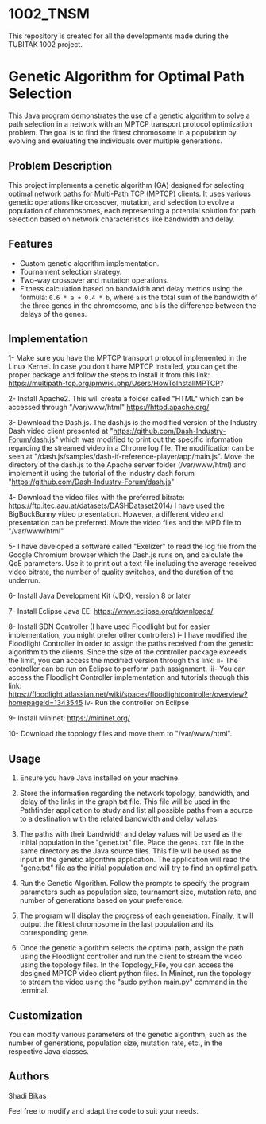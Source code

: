 # 1002_TNSM
This repository is created for all the developments made during the TUBITAK 1002 project.

# Genetic Algorithm for Optimal Path Selection

This Java program demonstrates the use of a genetic algorithm to solve a path selection in a network with an MPTCP transport protocol optimization problem. The goal is to find the fittest chromosome in a population by evolving and evaluating the individuals over multiple generations.

## Problem Description

This project implements a genetic algorithm (GA) designed for selecting optimal network paths for Multi-Path TCP (MPTCP) clients. It uses various genetic operations like crossover, mutation, and selection to evolve a population of chromosomes, each representing a potential solution for path selection based on network characteristics like bandwidth and delay.

## Features
- Custom genetic algorithm implementation.
- Tournament selection strategy.
- Two-way crossover and mutation operations.
- Fitness calculation based on bandwidth and delay metrics using the formula: `0.6 * a + 0.4 * b`, where `a` is the total sum of the bandwidth of the three genes in the chromosome, and `b` is the difference between the delays of the genes.


## Implementation

1- Make sure you have the MPTCP transport protocol implemented in the Linux Kernel. In case you don't have MPTCP installed, you can get the proper package and follow the steps to install it from this link: https://multipath-tcp.org/pmwiki.php/Users/HowToInstallMPTCP?

2- Install Apache2. This will create a folder called "HTML" which can be accessed through "/var/www/html"
https://httpd.apache.org/

3- Download the Dash.js. The dash.js is the modified version of the Industry Dash video client presented at "https://github.com/Dash-Industry-Forum/dash.js" which was modified to print out the specific information regarding the streamed video in a Chrome log file. The modification can be seen at "/dash.js/samples/dash-if-reference-player/app/main.js". Move the directory of the dash.js to the Apache server folder (/var/www/html) and implement it using the tutorial of the industry dash forum "https://github.com/Dash-Industry-Forum/dash.js"

4- Download the video files with the preferred bitrate:
https://ftp.itec.aau.at/datasets/DASHDataset2014/
I have used the BigBuckBunny video presentation. However, a different video and presentation can be preferred. Move the video files and the MPD file to "/var/www/html"

5- I have developed a software called "Exelizer" to read the log file from the Google Chromium browser which the Dash.js runs on, and calculate the QoE parameters. Use it to print out a text file including the average received video bitrate, the number of quality switches, and the duration of the underrun. 

6- Install Java Development Kit (JDK), version 8 or later

7- Install Eclipse Java EE: https://www.eclipse.org/downloads/

8- Install SDN Controller (I have used Floodlight but for easier implementation, you might prefer other controllers)
    i- I have modified the Floodlight Controller in order to assign the paths received from the genetic algorithm to the clients. Since the size of the controller package           exceeds the limit, you can access the modified version through this link: 
    ii- The controller can be run on Eclipse to perform path assignment. 
    iii- You can access the Floodlight Controller implementation and tutorials through this link: https://floodlight.atlassian.net/wiki/spaces/floodlightcontroller/overview?homepageId=1343545
    iv- Run the controller on Eclipse

9- Install Mininet: https://mininet.org/

10- Download the topology files and move them to "/var/www/html". 




## Usage

1. Ensure you have Java installed on your machine.

2. Store the information regarding the network topology, bandwidth, and delay of the links in the graph.txt file. This file will be used in the Pathfinder application to study and list all possible paths from a source to a destination with the related bandwidth and delay values. 

3. The paths with their bandwidth and delay values will be used as the initial population in the "genet.txt" file. Place the `genes.txt` file in the same directory as the Java source files. This file will be used as the input in the genetic algorithm application. The application will read the "gene.txt" file as the initial population and will try to find an optimal path.

4. Run the Genetic Algorithm. Follow the prompts to specify the program parameters such as population size, tournament size, mutation rate, and number of generations based on your preference.

5. The program will display the progress of each generation. Finally, it will output the fittest chromosome in the last population and its corresponding gene.

6. Once the genetic algorithm selects the optimal path, assign the path using the Floodlight controller and run the client to stream the video using the topology files. In the Topology_File, you can access the designed MPTCP video client python files. In Mininet, run the topology to stream the video using the "sudo python main.py" command in the terminal.


## Customization
You can modify various parameters of the genetic algorithm, such as the number of generations, population size, mutation rate, etc., in the respective Java classes.

## Authors
Shadi Bikas




Feel free to modify and adapt the code to suit your needs.


